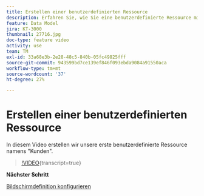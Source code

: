 ```yaml
---
title: Erstellen einer benutzerdefinierten Ressource
description: Erfahren Sie, wie Sie eine benutzerdefinierte Ressource mit dem Namen "Kunden"erstellen.
feature: Data Model
jira: KT-3000
thumbnail: 27716.jpg
doc-type: feature video
activity: use
team: TM
exl-id: 33a68e3b-2e28-48c5-840b-05fc49825fff
source-git-commit: 943599bd7ce139ef846f093ebda9084a91550aca
workflow-type: tm+mt
source-wordcount: '37'
ht-degree: 27%

---
```


# Erstellen einer benutzerdefinierten Ressource

In diesem Video erstellen wir unsere erste benutzerdefinierte Ressource namens &quot;Kunden&quot;.

>[!VIDEO](https://video.tv.adobe.com/v/27716?learn=on){transcript=true}

**Nächster Schritt**

[Bildschirmdefinition konfigurieren](./configuring-a-screen-definition-for-a-custom-resource.md)

